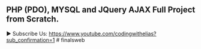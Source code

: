 ## PHP (PDO), MYSQL and JQuery AJAX Full Project from Scratch.

► Subscribe Us:
https://www.youtube.com/codingwithelias?sub_confirmation=1
#   f i n a l s w e b  
 